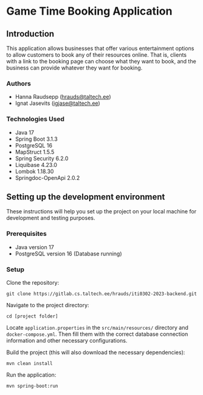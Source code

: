 # Game Time Booking Application

## Introduction

This application allows businesses that offer various entertainment options to allow customers to book
any of their resources online. That is, clients with a link to the booking page can choose what they
want to book, and the business can provide whatever they want for booking.

### Authors

- Hanna Raudsepp (hrauds@taltech.ee)
- Ignat Jasevits (igjase@taltech.ee)

### Technologies Used

- Java 17
- Spring Boot 3.1.3
- PostgreSQL 16
- MapStruct 1.5.5
- Spring Security 6.2.0
- Liquibase 4.23.0
- Lombok 1.18.30
- Springdoc-OpenApi 2.0.2

## Setting up the development environment

These instructions will help you set up the project on your local machine for development and testing purposes.

### Prerequisites

- Java version 17
- PostgreSQL version 16 (Database running)

### Setup

Clone the repository:

`git clone https://gitlab.cs.taltech.ee/hrauds/iti0302-2023-backend.git`

Navigate to the project directory:

`cd [project folder]`

Locate `application.properties` in the `src/main/resources/` directory and `docker-compose.yml`. Then fill them with the correct database connection information and other necessary configurations.

Build the project (this will also download the necessary dependencies):

`mvn clean install`

Run the application:

`mvn spring-boot:run`

